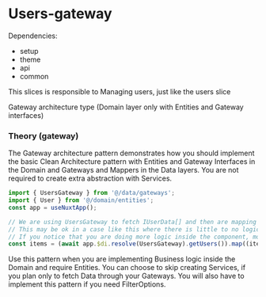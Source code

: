 # Users-gateway

Dependencies:

- setup
- theme
- api
- common

This slices is responsible to Managing users, just like the users slice

Gateway architecture type (Domain layer only with Entities and Gateway interfaces)

### Theory (gateway)

The Gateway architecture pattern demonstrates how you should implement the basic Clean Architecture pattern with Entities and Gateway Interfaces in the Domain and Gateways and Mappers in the Data layers. You are not required to create extra abstraction with Services.

```ts
import { UsersGateway } from '@/data/gateways';
import { User } from '@/domain/entities';
const app = useNuxtApp();

// We are using UsersGateway to fetch IUserData[] and then are mapping it to a User Entity inside the component.
// This may be ok in a case like this where there is little to no logic.
// If you notice that you are doing more logic inside the component, move it to a dedicated UsersService.
const items = (await app.$di.resolve(UsersGateway).getUsers()).map((item) => new User(item));
```

Use this pattern when you are implementing Business logic inside the Domain and require Entities. You can choose to skip creating Services, if you plan only to fetch Data through your Gateways. You will also have to implement this pattern if you need FilterOptions.
